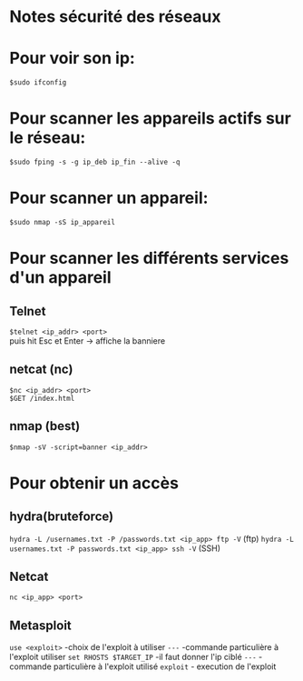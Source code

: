 # Notes sécurité des réseaux


# Pour voir son ip: 
``$sudo ifconfig``

# Pour scanner les appareils actifs sur le réseau:
``$sudo fping -s -g ip_deb ip_fin --alive -q``

# Pour scanner un appareil:
``$sudo nmap -sS ip_appareil``

# Pour scanner les différents services d'un appareil

## Telnet

``$telnet <ip_addr> <port>``\
puis hit Esc et Enter
-> affiche la banniere

## netcat (nc)
``$nc <ip_addr> <port>``\
``$GET /index.html``

## nmap (best)
``$nmap -sV -script=banner <ip_addr>``

# Pour obtenir un accès 

## hydra(bruteforce)
``hydra -L /usernames.txt -P /passwords.txt <ip_app> ftp -V`` (ftp)
``hydra -L usernames.txt -P passwords.txt <ip_app> ssh -V`` (SSH)

## Netcat 

``nc <ip_app> <port>``

## Metasploit 

``use <exploit>``           -choix de l'exploit à utiliser
``---``                     -commande particulière à l'exploit utiliser
``set RHOSTS $TARGET_IP``   -il faut donner l'ip ciblé
``---``                     -commande particulière à l'exploit utilisé
``exploit``                 - execution de l'exploit 





